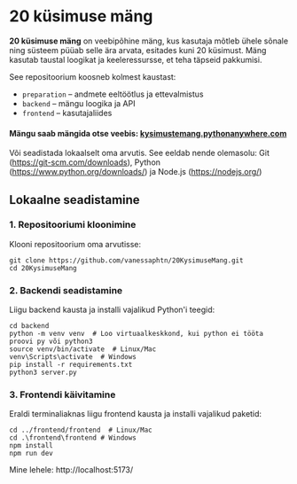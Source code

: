 # 20 küsimuse mäng

**20 küsimuse mäng** on veebipõhine mäng, kus kasutaja mõtleb ühele sõnale ning süsteem püüab selle ära arvata, esitades kuni 20 küsimust. Mäng kasutab taustal loogikat ja keeleressursse, et teha täpseid pakkumisi.

See repositoorium koosneb kolmest kaustast:  
- `preparation` – andmete eeltöötlus ja ettevalmistus  
- `backend` – mängu loogika ja API  
- `frontend` – kasutajaliides  

#### Mängu saab mängida otse veebis: **[kysimustemang.pythonanywhere.com](https://kysimustemang.pythonanywhere.com)**  

Või seadistada lokaalselt oma arvutis. See eeldab nende olemasolu: Git (https://git-scm.com/downloads), Python (https://www.python.org/downloads/) ja Node.js (https://nodejs.org/)

## Lokaalne seadistamine

### 1. Repositooriumi kloonimine
Klooni repositoorium oma arvutisse:
```
git clone https://github.com/vanessaphtn/20KysimuseMang.git
cd 20KysimuseMang
```

### 2. Backendi seadistamine
Liigu backend kausta ja installi vajalikud Python'i teegid:
 ```
cd backend
python -m venv venv  # Loo virtuaalkeskkond, kui python ei tööta proovi py või python3
source venv/bin/activate  # Linux/Mac
venv\Scripts\activate  # Windows
pip install -r requirements.txt
python3 server.py    
```

### 3. Frontendi käivitamine
Eraldi terminaliaknas liigu frontend kausta ja installi vajalikud paketid:
```
cd ../frontend/frontend  # Linux/Mac
cd .\frontend\frontend # Windows
npm install
npm run dev
```
Mine lehele: http://localhost:5173/
